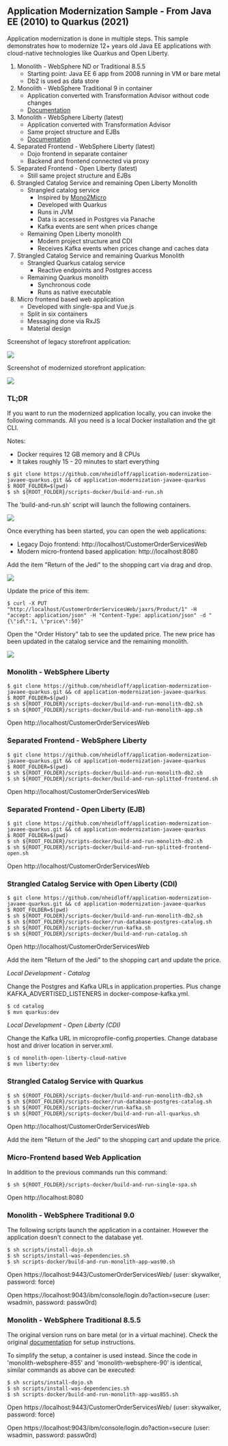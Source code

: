 ## Application Modernization Sample - From Java EE (2010) to Quarkus (2021)

Application modernization is done in multiple steps. This sample demonstrates how to modernize 12+ years old Java EE applications with cloud-native technologies like Quarkus and Open Liberty.

1. Monolith - WebSphere ND or Traditional 8.5.5
    - Starting point: Java EE 6 app from 2008 running in VM or bare metal
    - Db2 is used as data store
2. Monolith - WebSphere Traditional 9 in container
    - Application converted with Transformation Advisor without code changes
    - [Documentation](https://ibm-cloud-architecture.github.io/modernization-playbook/applications/was90/README)
3. Monolith - WebSphere Liberty (latest)
    - Application converted with Transformation Advisor
    - Same project structure and EJBs
    - [Documentation](https://ibm-cloud-architecture.github.io/modernization-playbook/applications/liberty)
4. Separated Frontend - WebSphere Liberty (latest)
    - Dojo frontend in separate container
    - Backend and frontend connected via proxy
5. Separated Frontend - Open Liberty (latest)
    - Still same project structure and EJBs
6. Strangled Catalog Service and remaining Open Liberty Monolith
    - Strangled catalog service
        - Inspired by [Mono2Micro](mono2micro/READMDE.md)
        - Developed with Quarkus
        - Runs in JVM
        - Data is accessed in Postgres via Panache
        - Kafka events are sent when prices change
    - Remaining Open Liberty monolith
        - Modern project structure and CDI
        - Receives Kafka events when prices change and caches data
7. Strangled Catalog Service and remaining Quarkus Monolith
    - Strangled Quarkus catalog service 
        - Reactive endpoints and Postgres access
    - Remaining Quarkus monolith
        - Synchronous code
        - Runs as native executable
8. Micro frontend based web application
    - Developed with single-spa and Vue.js
    - Split in six containers
    - Messaging done via RxJS
    - Material design

Screenshot of legacy storefront application:

<kbd><img src="documentation/storefront-shop.png" /></kbd>

Screenshot of modernized storefront application:

<kbd><img src="documentation/modernized-ui-1.png" /></kbd>


### TL;DR

If you want to run the modernized application locally, you can invoke the following commands. All you need is a local Docker installation and the git CLI.

Notes:
* Docker requires 12 GB memory and 8 CPUs
* It takes roughly 15 - 20 minutes to start everything

```
$ git clone https://github.com/nheidloff/application-modernization-javaee-quarkus.git && cd application-modernization-javaee-quarkus
$ ROOT_FOLDER=$(pwd)
$ sh ${ROOT_FOLDER}/scripts-docker/build-and-run.sh
```

The 'build-and-run.sh' script will launch the following containers.

<kbd><img src="documentation/Containers.png" /></kbd>

Once everything has been started, you can open the web applications:

* Legacy Dojo frontend: http://localhost/CustomerOrderServicesWeb
* Modern micro-frontend based application: http://localhost:8080

Add the item "Return of the Jedi" to the shopping cart via drag and drop.

<kbd><img src="documentation/storefront-add-item.png" /></kbd>

Update the price of this item:

```
$ curl -X PUT "http://localhost/CustomerOrderServicesWeb/jaxrs/Product/1" -H "accept: application/json" -H "Content-Type: application/json" -d "{\"id\":1, \"price\":50}"
```

Open the "Order History" tab to see the updated price. The new price has been updated in the catalog service and the remaining monolith.

<kbd><img src="documentation/storefront-new-price.png" /></kbd>


### Monolith - WebSphere Liberty

```
$ git clone https://github.com/nheidloff/application-modernization-javaee-quarkus.git && cd application-modernization-javaee-quarkus
$ ROOT_FOLDER=$(pwd)
$ sh ${ROOT_FOLDER}/scripts-docker/build-and-run-monolith-db2.sh
$ sh ${ROOT_FOLDER}/scripts-docker/build-and-run-monolith-app.sh
```

Open http://localhost/CustomerOrderServicesWeb


### Separated Frontend - WebSphere Liberty

```
$ git clone https://github.com/nheidloff/application-modernization-javaee-quarkus.git && cd application-modernization-javaee-quarkus
$ ROOT_FOLDER=$(pwd)
$ sh ${ROOT_FOLDER}/scripts-docker/build-and-run-monolith-db2.sh
$ sh ${ROOT_FOLDER}/scripts-docker/build-and-run-splitted-frontend.sh
```

Open http://localhost/CustomerOrderServicesWeb


### Separated Frontend - Open Liberty (EJB)

```
$ git clone https://github.com/nheidloff/application-modernization-javaee-quarkus.git && cd application-modernization-javaee-quarkus
$ ROOT_FOLDER=$(pwd)
$ sh ${ROOT_FOLDER}/scripts-docker/build-and-run-monolith-db2.sh
$ sh ${ROOT_FOLDER}/scripts-docker/build-and-run-splitted-frontend-open.sh
```

Open http://localhost/CustomerOrderServicesWeb


### Strangled Catalog Service with Open Liberty (CDI)

```
$ git clone https://github.com/nheidloff/application-modernization-javaee-quarkus.git && cd application-modernization-javaee-quarkus
$ ROOT_FOLDER=$(pwd)
$ sh ${ROOT_FOLDER}/scripts-docker/build-and-run-monolith-db2.sh
$ sh ${ROOT_FOLDER}/scripts-docker/run-database-postgres-catalog.sh
$ sh ${ROOT_FOLDER}/scripts-docker/run-kafka.sh
$ sh ${ROOT_FOLDER}/scripts-docker/build-and-run-catalog.sh
```

Open http://localhost/CustomerOrderServicesWeb

Add the item "Return of the Jedi" to the shopping cart and update the price.


*Local Development - Catalog*

Change the Postgres and Kafka URLs in application.properties. Plus change KAFKA_ADVERTISED_LISTENERS in docker-compose-kafka.yml.

```
$ cd catalog
$ mvn quarkus:dev
```

*Local Development - Open Liberty (CDI)*

Change the Kafka URL in microprofile-config.properties. Change database host and driver location in server.xml.

```
$ cd monolith-open-liberty-cloud-native
$ mvn liberty:dev
```


### Strangled Catalog Service with Quarkus

```
$ sh ${ROOT_FOLDER}/scripts-docker/build-and-run-monolith-db2.sh
$ sh ${ROOT_FOLDER}/scripts-docker/run-database-postgres-catalog.sh
$ sh ${ROOT_FOLDER}/scripts-docker/run-kafka.sh
$ sh ${ROOT_FOLDER}/scripts-docker/build-and-run-all-quarkus.sh
```

Open http://localhost/CustomerOrderServicesWeb

Add the item "Return of the Jedi" to the shopping cart and update the price.


### Micro-Frontend based Web Application

In addition to the previous commands run this command:

```
$ sh ${ROOT_FOLDER}/scripts-docker/build-and-run-single-spa.sh
```

Open http://localhost:8080


### Monolith - WebSphere Traditional 9.0

The following scripts launch the application in a container. However the application doesn't connect to the database yet.

```
$ sh scripts/install-dojo.sh
$ sh scripts/install-was-dependencies.sh
$ sh scripts-docker/build-and-run-monolith-app-was90.sh
```

Open https://localhost:9443/CustomerOrderServicesWeb/ (user: skywalker, password: force)

Open https://localhost:9043/ibm/console/login.do?action=secure (user: wsadmin, password: passw0rd)


### Monolith - WebSphere Traditional 8.5.5

The original version runs on bare metal (or in a virtual machine). Check the original [documentation](monolith-websphere-855/README.md) for setup instructions.

To simplify the setup, a container is used instead. Since the code in 'monolith-websphere-855' and 'monolith-websphere-90' is identical, similar commands as above can be executed:

```
$ sh scripts/install-dojo.sh
$ sh scripts/install-was-dependencies.sh
$ sh scripts-docker/build-and-run-monolith-app-was855.sh
```

Open https://localhost:9443/CustomerOrderServicesWeb/ (user: skywalker, password: force)

Open https://localhost:9043/ibm/console/login.do?action=secure (user: wsadmin, password: passw0rd)
